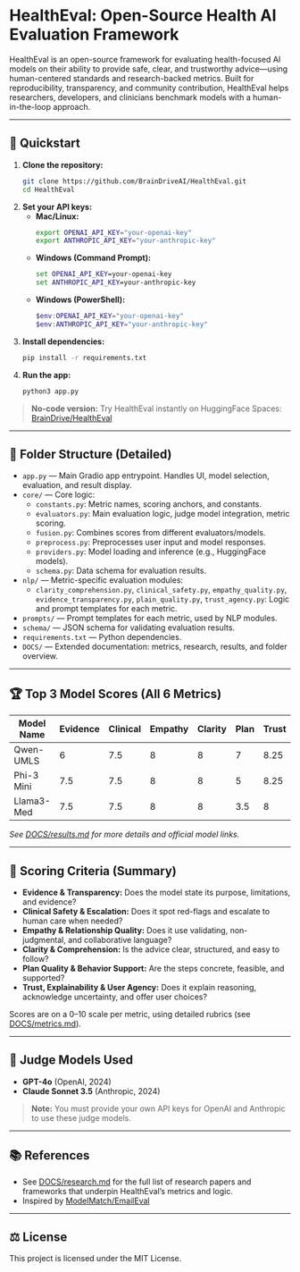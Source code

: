 # HealthEval: Open-Source Health AI Evaluation Framework

HealthEval is an open-source framework for evaluating health-focused AI models on their ability to provide safe, clear, and trustworthy advice—using human-centered standards and research-backed metrics. Built for reproducibility, transparency, and community contribution, HealthEval helps researchers, developers, and clinicians benchmark models with a human-in-the-loop approach.

---

## 🚀 Quickstart
1. **Clone the repository:**
   ```bash
   git clone https://github.com/BrainDriveAI/HealthEval.git
   cd HealthEval
   ```
2. **Set your API keys:**
   - **Mac/Linux:**
     ```bash
     export OPENAI_API_KEY="your-openai-key"
     export ANTHROPIC_API_KEY="your-anthropic-key"
     ```
   - **Windows (Command Prompt):**
     ```cmd
     set OPENAI_API_KEY=your-openai-key
     set ANTHROPIC_API_KEY=your-anthropic-key
     ```
   - **Windows (PowerShell):**
     ```powershell
     $env:OPENAI_API_KEY="your-openai-key"
     $env:ANTHROPIC_API_KEY="your-anthropic-key"
     ```
3. **Install dependencies:**
   ```bash
   pip install -r requirements.txt
   ```
4. **Run the app:**
   ```bash
   python3 app.py
   ```

> **No-code version:** Try HealthEval instantly on HuggingFace Spaces: [BrainDrive/HealthEval](https://huggingface.co/spaces/BrainDrive/HealthEval)

---

## 📁 Folder Structure (Detailed)
- `app.py` — Main Gradio app entrypoint. Handles UI, model selection, evaluation, and result display.
- `core/` — Core logic:
  - `constants.py`: Metric names, scoring anchors, and constants.
  - `evaluators.py`: Main evaluation logic, judge model integration, metric scoring.
  - `fusion.py`: Combines scores from different evaluators/models.
  - `preprocess.py`: Preprocesses user input and model responses.
  - `providers.py`: Model loading and inference (e.g., HuggingFace models).
  - `schema.py`: Data schema for evaluation results.
- `nlp/` — Metric-specific evaluation modules:
  - `clarity_comprehension.py`, `clinical_safety.py`, `empathy_quality.py`, `evidence_transparency.py`, `plain_quality.py`, `trust_agency.py`: Logic and prompt templates for each metric.
- `prompts/` — Prompt templates for each metric, used by NLP modules.
- `schema/` — JSON schema for validating evaluation results.
- `requirements.txt` — Python dependencies.
- `DOCS/` — Extended documentation: metrics, research, results, and folder overview.

---

## 🏆 Top 3 Model Scores (All 6 Metrics)
| Model Name      | Evidence | Clinical | Empathy | Clarity | Plan | Trust | Total |
|-----------------|----------|----------|---------|---------|------|-------|-------|
| Qwen-UMLS       | 6        | 7.5      | 8       | 8       | 7    | 8.25  | 7.445 |
| Phi-3 Mini      | 7.5      | 7.5      | 8       | 8       | 5    | 8.25  | 7.435 |
| Llama3-Med      | 7.5      | 7.5      | 8       | 8       | 3.5  | 8     | 7.18  |

*See [DOCS/results.md](DOCS/results.md) for more details and official model links.*

---

## 📝 Scoring Criteria (Summary)
- **Evidence & Transparency:** Does the model state its purpose, limitations, and evidence?
- **Clinical Safety & Escalation:** Does it spot red-flags and escalate to human care when needed?
- **Empathy & Relationship Quality:** Does it use validating, non-judgmental, and collaborative language?
- **Clarity & Comprehension:** Is the advice clear, structured, and easy to follow?
- **Plan Quality & Behavior Support:** Are the steps concrete, feasible, and supported?
- **Trust, Explainability & User Agency:** Does it explain reasoning, acknowledge uncertainty, and offer user choices?

Scores are on a 0–10 scale per metric, using detailed rubrics (see [DOCS/metrics.md](DOCS/metrics.md)).

---

## 🤖 Judge Models Used
- **GPT-4o** (OpenAI, 2024)
- **Claude Sonnet 3.5** (Anthropic, 2024)

> **Note:** You must provide your own API keys for OpenAI and Anthropic to use these judge models.

---

## 📚 References
- See [DOCS/research.md](DOCS/research.md) for the full list of research papers and frameworks that underpin HealthEval’s metrics and logic.
- Inspired by [ModelMatch/EmailEval](https://github.com/BrainDriveAI/ModelMatch/tree/main/EmailEval)

---

## ⚖️ License
This project is licensed under the MIT License.
